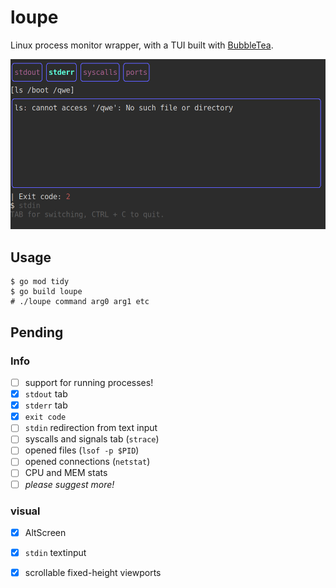 # loupe

Linux process monitor wrapper, with a TUI built with [BubbleTea](https://github.com/charmbracelet/bubbletea).

![Screenshot](./2023.06.25.screenshot.png)


## Usage

```console
$ go mod tidy
$ go build loupe
# ./loupe command arg0 arg1 etc
```

## Pending

### Info

* [ ] support for running processes!
* [x] `stdout` tab
* [x] `stderr` tab
* [x] `exit code`
* [ ] `stdin` redirection from text input
* [ ] syscalls and signals tab (`strace`)
* [ ] opened files (`lsof -p $PID`)
* [ ] opened connections (`netstat`)
* [ ] CPU and MEM stats
* [ ] *please suggest more!*

### visual

* [x] AltScreen
* [x] `stdin` textinput
* [x] scrollable fixed-height viewports


